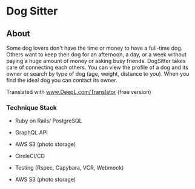 # Dog Sitter

## About

Some dog lovers don't have the time or money to have a full-time dog. Others want to keep their dog for an afternoon, a day, or a week without paying a huge amount of money or asking busy friends. DogSitter takes care of connecting each others. You can view the profile of a dog and its owner or search by type of dog (age, weight, distance to you). When you find the ideal dog you can contact its owner.

Translated with www.DeepL.com/Translator (free version)

### Technique Stack

* Ruby on Rails/ PostgreSQL

* GraphQL API

* AWS S3 (photo storage)

* CircleCI/CD

* Testing (Rspec, Capybara, VCR, Webmock)

* AWS S3 (photo storage)

